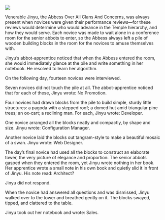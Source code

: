 ![](/pages/case-159/blocks.jpg)

Venerable Jinyu, the Abbess Over All Clans And Concerns,
was always present when novices were given their performance
reviews—for these reviews would determine who would
advance in the Temple hierarchy, and how they would serve.
Each novice was made to wait alone in a conference room
for the senior abbots to enter, so the Abbess always left a
pile of wooden building blocks in the room for the novices to
amuse themselves with.

Jinyu’s abbot-apprentice noticed that when the Abbess
entered the room, she would immediately glance at the pile
and write something in her notebook.  He resolved to
learn her algorithm.

On the following day, fourteen novices were interviewed.

Seven novices did not touch the pile at all.  The
abbot-apprentice noticed that for each of these, Jinyu
wrote: No Promotion.

Four novices had drawn blocks from the pile to build simple,
sturdy little structures: a pagoda with a stepped roof; a
domed hut amid triangular pine trees; an ox-cart; a
reclining man. For each, Jinyu wrote: Developer.

One novice arranged all the blocks neatly and compactly, by
shape and size.  Jinyu wrote: Configuration Manager.

Another novice laid the blocks out tangram-style to make a
beautiful mosaic of a swan.  Jinyu wrote: Web Designer.

The day’s final novice had used all the blocks to construct
an elaborate tower, the very picture of elegance and
proportion.  The senior abbots gasped when they entered the
room, yet Jinyu wrote nothing in her book.  Her apprentice
wrote a small note in his own book and quietly slid it in
front of Jinyu.  His note read: Architect?

Jinyu did not respond.

When the novice had answered all questions and was
dismissed, Jinyu walked over to the tower and breathed
gently on it.  The blocks swayed, tipped, and clattered to
the table.

Jinyu took out her notebook and wrote: Sales.

